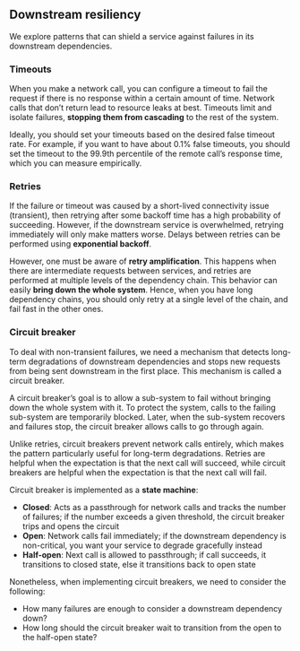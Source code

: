 ## Downstream resiliency

We explore patterns that can shield a service against failures in its downstream dependencies.

### Timeouts

When you make a network call, you can configure a timeout to fail the request if there is no response within a certain amount of time. Network calls that don’t return lead to resource leaks at best. Timeouts limit and isolate failures, **stopping them from cascading** to the rest of the system.

Ideally, you should set your timeouts based on the desired false timeout rate. For example, if you want to have about 0.1% false timeouts, you should set the timeout to the 99.9th percentile of the remote call’s response time, which you can measure empirically.

### Retries

If the failure or timeout was caused by a short-lived connectivity issue (transient), then retrying after some backoff time has a high probability of succeeding. However, if the downstream service is overwhelmed, retrying immediately will only make matters worse. Delays between retries can be performed using **exponential backoff**.

However, one must be aware of **retry amplification**. This happens when there are intermediate requests between services, and retries are performed at multiple levels of the dependency chain. This behavior can easily **bring down the whole system**. Hence, when you have long dependency chains, you should only retry at a single level of the chain, and fail fast in the other ones.

### Circuit breaker

To deal with non-transient failures, we need a mechanism that detects long-term degradations of downstream dependencies and stops new requests from being sent downstream in the first place. This mechanism is called a circuit breaker.

A circuit breaker’s goal is to allow a sub-system to fail without bringing down the whole system with it. To protect the system, calls to the failing sub-system are temporarily blocked. Later, when the sub-system recovers and failures stop, the circuit breaker allows calls to go through again.

Unlike retries, circuit breakers prevent network calls entirely, which makes the pattern particularly useful for long-term degradations. Retries are helpful when the expectation is that the next call will succeed, while circuit breakers are helpful when the expectation is that the next call will fail.

Circuit breaker is implemented as a **state machine**:

- **Closed**: Acts as a passthrough for network calls and tracks the number of failures; if the number exceeds a given threshold, the circuit breaker trips and opens the circuit
- **Open**: Network calls fail immediately; if the downstream dependency is non-critical, you want your service to degrade gracefully instead
- **Half-open**: Next call is allowed to passthrough; if call succeeds, it transitions to closed state, else it transitions back to open state

Nonetheless, when implementing circuit breakers, we need to consider the following:

- How many failures are enough to consider a downstream dependency down?
- How long should the circuit breaker wait to transition from the open to the half-open state?
